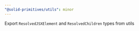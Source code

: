 ```yaml
---
"@solid-primitives/utils": minor
---
```


Export `ResolvedJSXElement` and `ResolvedChildren` types from utils
